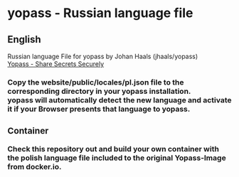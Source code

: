 # yopass - Russian language file

<H2>English</H2>
Russian language File for yopass by Johan Haals (jhaals/yopass)<br>
<a href="https://github.com/jhaals/yopass">Yopass - Share Secrets Securely</a>
<h3><Installation/h3>
Copy the website/public/locales/pl.json file to the corresponding directory in your yopass installation.<br>
yopass will automatically detect the new language and activate it if your Browser presents that language to yopass.

<h3>Container</h3>
Check this repository out and build your own container with the polish language file included to the original Yopass-Image from docker.io.
